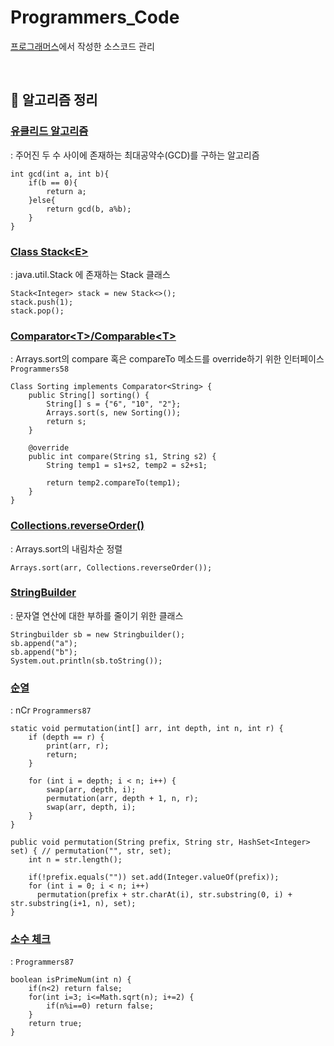 # Programmers_Code

[프로그래머스](https://programmers.co.kr/learn/challenges)에서 작성한 소스코드 관리 

<br>

## 🌳 알고리즘 정리
### [유클리드 알고리즘](https://blockdmask.tistory.com/53)
: 주어진 두 수 사이에 존재하는 최대공약수(GCD)를 구하는 알고리즘
```
int gcd(int a, int b){
    if(b == 0){
        return a;
    }else{
        return gcd(b, a%b);
    }
}
```

### [Class Stack\<E>](https://docs.oracle.com/javase/7/docs/api/java/util/Stack.html) 
: java.util.Stack 에 존재하는 Stack 클래스
```
Stack<Integer> stack = new Stack<>();
stack.push(1);
stack.pop();
```

### [Comparator\<T>/Comparable\<T>](https://ifuwanna.tistory.com/232) 
: Arrays.sort의 compare 혹은 compareTo 메소드를 override하기 위한 인터페이스 `Programmers58`
```
Class Sorting implements Comparator<String> {
    public String[] sorting() {
        String[] s = {"6", "10", "2"};
        Arrays.sort(s, new Sorting());
        return s;
    }
    
    @override
	public int compare(String s1, String s2) {
		String temp1 = s1+s2, temp2 = s2+s1;
		
		return temp2.compareTo(temp1);
	}
}
```

### [Collections.reverseOrder()](https://coding-factory.tistory.com/549) 
: Arrays.sort의 내림차순 정렬
```
Arrays.sort(arr, Collections.reverseOrder());
```

### [StringBuilder](https://hardlearner.tistory.com/288) 
: 문자열 연산에 대한 부하를 줄이기 위한 클래스
```
Stringbuilder sb = new Stringbuilder();
sb.append("a");
sb.append("b");
System.out.println(sb.toString());
```

### [순열](https://bcp0109.tistory.com/14) 
: nCr `Programmers87`
```
static void permutation(int[] arr, int depth, int n, int r) {
	if (depth == r) {
	    print(arr, r);
	    return;
	}

	for (int i = depth; i < n; i++) {
	    swap(arr, depth, i);
	    permutation(arr, depth + 1, n, r);
	    swap(arr, depth, i);
	}
}
```
```
public void permutation(String prefix, String str, HashSet<Integer> set) { // permutation("", str, set);
	int n = str.length();
	
	if(!prefix.equals("")) set.add(Integer.valueOf(prefix));
	for (int i = 0; i < n; i++)
	  permutation(prefix + str.charAt(i), str.substring(0, i) + str.substring(i+1, n), set);
}
```

### [소수 체크](#) 
: `Programmers87`
```
boolean isPrimeNum(int n) {
	if(n<2) return false;
	for(int i=3; i<=Math.sqrt(n); i+=2) {
		if(n%i==0) return false;
	}
	return true;
}
```
